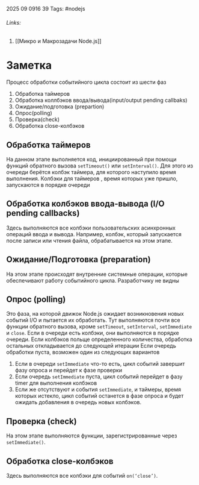 2025 09 0916 39
Tags: #nodejs 
###### Links: 
1) [[Микро и Макрозадачи Node.js]]
# Заметка
Процесс обработки событийного цикла состоит из шести фаз
1) Обработка таймеров
2) Обработка коллбэков ввода/вывода(input/output pending callbaks)
3) Ожидание/подготовка (prepartion)
4) Опрос(polling)
5) Проверка(check)
6) Обработка close-колбэков
## Обработка таймеров
На данном этапе выполняется код, инициированный при помощи функций обратного вызова `setTimeout()` или `setInterval()`. Для этого из очереди берётся колбэк таймера, для которого наступило время выполнения. Колбэки для таймеров , время которых уже пришло, запускаются в порядке очереди
## Обработка колбэков ввода-вывода (I/O pending callbacks)
Здесь выполняются все колбэки пользовательских асинхронных операций ввода и вывода. Например, колбэк, который запускается после записи или чтения файла, обрабатывается на этом этапе.
## Ожидание/Подготовка (preparation)
На этом этапе происходят внутренние системные операции, которые обеспечивают работу событийного цикла. Разработчику не видны
## Опрос (polling)
Это фаза, на которой движок Node.js ожидает возникновения новых событий I/O и пытается их обработать. Тут выполняются почти все функции обратного вызова, кроме `setTimeout`, `setInterval`, `setImmediate` и `close`. Если в очереди есть колбэки, они выполняются в порядке очереди. Если колбэков польще определенного количества, обработка остальных откладывается до следующей итерации
Если очередь обработки пуста, возможен один из следующих вариантов
1) Если в очереди `setImmediate` что-то есть, цикл событий завершит фазу опроса и перейдет к фазе проверки
2) Если очередь `setImmediate` пуста, цикл событий перейдет в фазу timer для выполнения колбэков
3) Если же отсутствуют и события `setImmediate`, и таймеры, время которых истекло, цикл событий останется в фазе опроса и будет ожидать добавления в очередь новых колбэков.
## Проверка (check)
На этом этапе выполняются функции, зарегистрированные через `setImmediate()`.
## Обработка сlose-колбэков
Здесь выполняются все колбэки для событий `on(‘close’)`.

